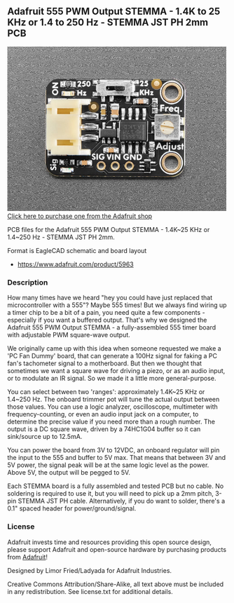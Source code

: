 ## Adafruit 555 PWM Output STEMMA - 1.4K to 25 KHz or 1.4 to 250 Hz - STEMMA JST PH 2mm PCB

<a href="http://www.adafruit.com/products/5963"><img src="assets/5963.jpg?raw=true" width="500px"><br/>
Click here to purchase one from the Adafruit shop</a>

PCB files for the Adafruit 555 PWM Output STEMMA - 1.4K~25 KHz or 1.4~250 Hz - STEMMA JST PH 2mm. 

Format is EagleCAD schematic and board layout
* https://www.adafruit.com/product/5963

### Description

How many times have we heard "hey you could have just replaced that microcontroller with a 555"? Maybe 555 times! But we always find wiring up a timer chip to be a bit of a pain, you need quite a few components - especially if you want a buffered output. That's why we designed the Adafruit 555 PWM Output STEMMA - a fully-assembled 555 timer board with adjustable PWM square-wave output.

We originally came up with this idea when someone requested we make a 'PC Fan Dummy' board, that can generate a 100Hz signal for faking a PC fan's tachometer signal to a motherboard. But then we thought that sometimes we want a square wave for driving a piezo, or as an audio input, or to modulate an IR signal. So we made it a little more general-purpose.

You can select between two 'ranges': approximately 1.4K~25 KHz or 1.4~250 Hz. The onboard trimmer pot will tune the actual output between those values. You can use a logic analyzer, oscilloscope, multimeter with frequency-counting, or even an audio input jack on a computer, to determine the precise value if you need more than a rough number. The output is a DC square wave, driven by a 74HC1G04
buffer so it can sink/source up to 12.5mA.

You can power the board from 3V to 12VDC, an onboard regulator will pin the input to the 555 and buffer to 5V max. That means that between 3V and 5V power, the signal peak will be at the same logic level as the power. Above 5V, the output will be pegged to 5V.

Each STEMMA board is a fully assembled and tested PCB but no cable. No soldering is required to use it, but you will need to pick up a 2mm pitch, 3-pin STEMMA JST PH cable. Alternatively, if you do want to solder, there's a 0.1" spaced header for power/ground/signal.

### License

Adafruit invests time and resources providing this open source design, please support Adafruit and open-source hardware by purchasing products from [Adafruit](https://www.adafruit.com)!

Designed by Limor Fried/Ladyada for Adafruit Industries.

Creative Commons Attribution/Share-Alike, all text above must be included in any redistribution. 
See license.txt for additional details.

